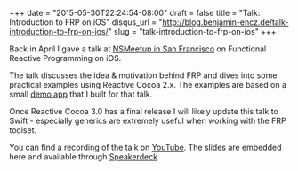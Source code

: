 +++
date = "2015-05-30T22:24:54-08:00"
draft = false
title = "Talk: Introduction to FRP on iOS"
disqus_url = "http://blog.benjamin-encz.de/talk-introduction-to-frp-on-ios/"
slug = "talk-introduction-to-frp-on-ios"
+++

Back in April I gave a talk at [NSMeetup in San Francisco](http://www.meetup.com/nsmeetup/events/220950179/) on Functional Reactive Programming on iOS.

<!--more-->

The talk discusses the idea & motivation behind FRP and dives into some practical examples using Reactive Cocoa 2.x. The examples are based on a small [demo app](https://github.com/Ben-G/PeopleCRM) that I built for that talk.

Once Reactive Cocoa 3.0 has a final release I will likely update this talk to Swift - especially generics are extremely useful when working with the FRP toolset.

You can find a recording of the talk on [YouTube](https://www.youtube.com/watch?v=I6mXJwFQ1YY). The slides are embedded here and available through [Speakerdeck](https://speakerdeck.com/benjamin_encz/functional-reactive-programming-on-ios).

<script async class="speakerdeck-embed" data-id="066b72a201f74767bbb16b29fc767c51" data-ratio="1.77777777777778" src="//speakerdeck.com/assets/embed.js"></script>

